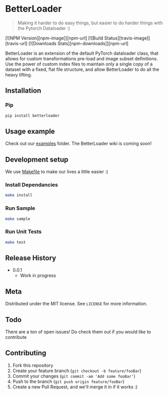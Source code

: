 # BetterLoader
> Making it harder to do easy things, but easier to do harder things with the Pytorch Dataloader :)

[![NPM Version][npm-image]][npm-url]
[![Build Status][travis-image]][travis-url]
[![Downloads Stats][npm-downloads]][npm-url]

BetterLoader is an extension of the default PyTorch dataloader class, that allows for custom transformations pre-load and image subset definitions. Use the power of custom index files to maintain only a single copy of a dataset with a fixed, flat file structure, and allow BetterLoader to do all the heavy lifting.

## Installation

### Pip
```sh
pip install betterloader
```

## Usage example
Check out our <a href="./examples">examples</a> folder. The BetterLoader wiki is coming soon!

## Development setup

We use <a href="https://opensource.com/article/18/8/what-how-makefile">Makefile</a> to make our lives a little easier :)
### Install Dependancies
```sh
make install
```
### Run Sample
```sh
make sample
```
### Run Unit Tests
```sh
make test
```

## Release History
* 0.0.1
    * Work in progress

## Meta
Distributed under the MIT license. See ``LICENSE`` for more information.

## Todo
There are a ton of open issues! Do check them out if you would like to contribute

## Contributing
1. Fork this repository
2. Create your feature branch (`git checkout -b feature/fooBar`)
3. Commit your changes (`git commit -am 'Add some fooBar'`)
4. Push to the branch (`git push origin feature/fooBar`)
5. Create a new Pull Request, and we'll merge it in if it works :)